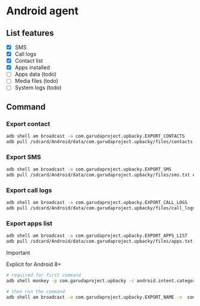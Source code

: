 # Android agent

## List features

- [x] SMS
- [x] Call logs
- [x] Contact list
- [x] Apps installed
- [ ] Apps data (todo)
- [ ] Media files (todo)
- [ ] System logs (todo)

## Command

### Export contact

```sh
adb shell am broadcast -a com.garudaproject.upbacky.EXPORT_CONTACTS
adb pull /sdcard/Android/data/com.garudaproject.upbacky/files/contacts.txt exported/contacts.txt
```

### Export SMS

```sh
adb shell am broadcast -a com.garudaproject.upbacky.EXPORT_SMS
adb pull /sdcard/Android/data/com.garudaproject.upbacky/files/sms.txt exported/sms.txt
```

### Export call logs

```sh
adb shell am broadcast -a com.garudaproject.upbacky.EXPORT_CALL_LOGS
adb pull /sdcard/Android/data/com.garudaproject.upbacky/files/call_logs.txt exported/call_logs.txt
```

### Export apps list

```sh
adb shell am broadcast -a com.garudaproject.upbacky.EXPORT_APPS_LIST
adb pull /sdcard/Android/data/com.garudaproject.upbacky/files/apps.txt exported/apps.txt
``` 

> [!IMPORTANT]
> Explicit for Android 8+

```sh
# required for first command
adb shell monkey -p com.garudaproject.upbacky -c android.intent.category.LAUNCHER 1

# then run the command
adb shell am broadcast -a com.garudaproject.upbacky.EXPORT_NAME -n  com.garudaproject.upbacky/.receiver.NameReceiver
```
